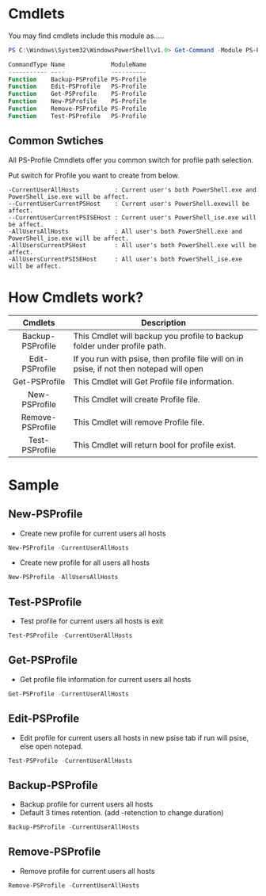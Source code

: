 # Cmdlets

You may find cmdlets include this module as.....

```Powershell
PS C:\Windows\System32\WindowsPowerShell\v1.0> Get-Command -Module PS-Profile | ft -AutoSize

CommandType Name             ModuleName
----------- ----             ----------
Function    Backup-PSProfile PS-Profile
Function    Edit-PSProfile   PS-Profile
Function    Get-PSProfile    PS-Profile
Function    New-PSProfile    PS-Profile
Function    Remove-PSProfile PS-Profile
Function    Test-PSProfile   PS-Profile
```

## Common Swtiches

All PS-Profile Cmndlets offer you common switch for profile path selection.

Put switch for Profile you want to create from below.

```text
-CurrentUserAllHosts          : Current user's both PowerShell.exe and PowerShell_ise.exe will be affect.
--CurrentUserCurrentPSHost    : Current user's PowerShell.exewill be affect.
--CurrentUserCurrentPSISEHost : Current user's PowerShell_ise.exe will be affect.
-AllUsersAllHosts             : All user's both PowerShell.exe and PowerShell_ise.exe will be affect.
-AllUsersCurrentPSHost        : All user's both PowerShell.exe will be affect.
-AllUsersCurrentPSISEHost     : All user's both PowerShell_ise.exe will be affect.
```

# How Cmdlets work?

|Cmdlets | Description|
|:----:|----|
|Backup-PSProfile | This Cmdlet will backup you profile to backup folder under profile path.|
|Edit-PSProfile | If you run with psise, then profile file will on in psise, if not then notepad will open|
|Get-PSProfile | This Cmdlet will Get Profile file information.|
|New-PSProfile | This Cmdlet will create Profile file.|
|Remove-PSProfile | This Cmdlet will remove Profile file.|
|Test-PSProfile | This Cmdlet will return bool for profile exist.|


# Sample

## New-PSProfile

- Create new profile for current users all hosts

```PowerShell
New-PSProfile -CurrentUserAllHosts
```

- Create new profile for all users all hosts

```PowerShell
New-PSProfile -AllUsersAllHosts
```

## Test-PSProfile

- Test profile for current users all hosts is exit

```PowerShell
Test-PSProfile -CurrentUserAllHosts
```

## Get-PSProfile

- Get profile file information for current users all hosts

```PowerShell
Get-PSProfile -CurrentUserAllHosts
```

## Edit-PSProfile

- Edit profile for current users all hosts in new psise tab if run will psise, else open notepad.

```PowerShell
Test-PSProfile -CurrentUserAllHosts
```


## Backup-PSProfile

- Backup profile for current users all hosts
- Default 3 times retention. (add -retenction to change duration)

```PowerShell
Backup-PSProfile -CurrentUserAllHosts
```

## Remove-PSProfile

- Remove profile for current users all hosts

```PowerShell
Remove-PSProfile -CurrentUserAllHosts
```
